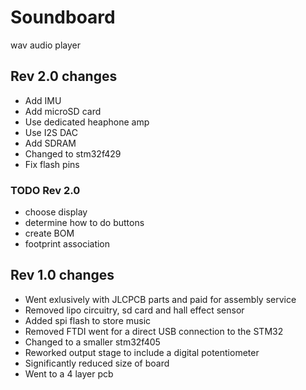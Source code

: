 # Soundboard

wav audio player



## Rev 2.0 changes

- Add IMU
- Add microSD card
- Use dedicated heaphone amp
- Use I2S DAC 
- Add SDRAM
- Changed to stm32f429
- Fix flash pins


### TODO Rev 2.0
- choose display
- determine how to do buttons
- create BOM
- footprint association

## Rev 1.0 changes

- Went exlusively with JLCPCB parts and paid for assembly service
- Removed lipo circuitry, sd card and hall effect sensor
- Added spi flash to store music
- Removed FTDI went for a direct USB connection to the STM32
- Changed to a smaller stm32f405
- Reworked output stage to include a digital potentiometer
- Significantly reduced size of board
- Went to a 4 layer pcb
